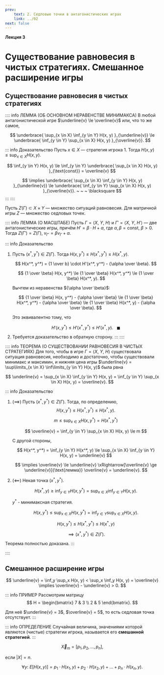 ```yaml
---
prev:
    text: 2. Седловые точки в антагонистических играх
    link: ../02
next: false
---
```


**Лекция 3**

# Существование равновесия в чистых стратегиях. Смешанное расширение игры

## Существование равновесия в чистых стратегиях

:::: info ЛЕММА (ОБ ОСНОВНОМ НЕРАВЕНСТВЕ МИНИМАКСА)
В любой антагонистической игре $\underline{v} \le \overline{v}$ или, что то же самое,

$$
\underbrace{ \sup_{x \in X} \inf_{y \in Y} H(x, y) }_{\underline{v}} \le \underbrace{ \inf_{y \in Y} \sup_{x \in X} H(x, y) }_{\overline{v}}.
$$

::: info Доказательство
Пусть $x \in X$ — стратегия игрока 1. Тогда $H(x, y) \le \sup_{x \in X} H(x, y)$.

$$
\inf_{y \in Y} H(x, y) \le \inf_{y \in Y} \underbrace{ \sup_{x \in X} H(x, y) }_{\text{const}} = \overline{v}
$$

$$
\implies \underbrace{ \sup_{x \in X} \inf_{y \in Y} H(x, y) }_{\underline{v}} \le \underbrace{ \inf_{y \in Y} \sup_{x \in X} H(x, y) }_{\overline{v}}. ~ ~ ~ \blacksquare
$$
:::
::::

Пусть $Z(\Gamma) \subset X \times Y$ — множество ситуаций равновесия. Для матричной игры $Z$ — множество седловых точек.

:::: info ЛЕММА (О МАСШТАБЕ)
Пусть $\Gamma = \langle X, ~ Y, ~ H \rangle$ и $\Gamma' = \langle X, ~ Y, ~ H' \rangle$ — две антагонистические игры, причём $H' = \beta \cdot H + \alpha$, где $\alpha, \beta = \text{const}$, $\beta > 0$. Тогда $Z(\Gamma') = Z(\Gamma)$, $v_{\Gamma'} = \beta v_\Gamma + \alpha$.

::: info Доказательство
1. Пусть $(x^*, y^*) \in Z(\Gamma)$. Тогда $H(x, y^*) \le H(x^*, y^*) \le H(x^*, y)$.

   $$
   H(x^*, y^*) = {1 \over b} \cdot H'(x^*, y^*) - {\alpha \over \beta}.
   $$

   $$
   {1 \over \beta} H(x, y^*) \le {1 \over \beta} H(x^*, y^*) \le {1 \over \beta} H(x^*, y).
   $$

   Вычтем из неравенства ${\alpha \over \beta}$:

   $$
   {1 \over \beta} H(x, y^*) - {\alpha \over \beta} \le {1 \over \beta} H(x^*, y^*) - {\alpha \over \beta} \le {1 \over \beta} H(x^*, y) - {\alpha \over \beta}.
   $$

   Это эквивалентно тому, что

   $$
   H'(x, y^*) \le H'(x^*, y^*) \le H'(x^*, y). ~ ~ ~ \blacksquare
   $$

2. Требуется доказательство в обратную сторону.
:::
::::

:::: info ТЕОРЕМА (О СУЩЕСТВОВАНИИ РАВНОВЕСИЯ В ЧИСТЫХ СТРАТЕГИЯХ)
Для того, чтобы в игре $\Gamma = \langle X, ~ Y, ~ H \rangle$ существовала ситуация равновесия, необходимо и достаточно, чтобы существовали минимакс и максимин, и нижняя цена игры $\underline{v} = \sup\limits_{x \in X} \inf\limits_{y \in Y} H(x, y)$ была рвна

$$
\underline{v} = \sup_{x \in X} \inf_{y \in Y} H(x, y) = \inf_{y \in Y} \sup_{x \in X} H(x, y) = \overline{v}.
$$

::: info Доказательство
1. $(\implies)$ Пусть $(x^*, y^*) \in Z(\Gamma)$. Тогда, по определению,
   $$
   H(x, y^*) \le H(x^*, y^*) \le H(x^*, y).
   $$

   $$
   m \le \sup_{x \in X} H(x, y^*) = H(x^*, y^*)
   $$

   $$
   \overline{v} = \inf_{y \in Y} \sup_{x \in X} H(x, y) \le m
   $$

   С другой стороны,

   $$
   H(x^*, y^*) = \inf_{y \in Y} H(x^*, y) \le \sup_{x \in X} \inf_{y \in Y} H(x, y) = \underline{v}
   $$

   $$
   \implies \overline{v} \le \underline{v} \xRightarrow[\overline{v} \ge \underline{v}]{\text{лемма}} \overline{v} = \underline{v}.
   $$

2. $(\impliedby)$ Некая точка $(x^*, y^*)$.

   $$
   H(x^*, y) \ge \inf_{y \in Y} H(x, y^*) = \sup_{x \in X} \inf_{y \in Y} H(x, y).
   $$

   $y^*$ - минимаксная стратегия.

   $$
   H(x, y^*) \le \sup_{x \in X} H(x, y^*) = \inf_{y \in Y} \sup_{x \in X} H(x, y).
   $$

   $$
   H(x, y^*) \le H(x^*, y^*) \le H(x^*, y)
   $$

   $$
   \implies (x^*, y^*) \in Z(\Gamma).
   $$

Теорема полностью доказана.
:::

::::

## Смешанное расширение игры

$$
\underline{v} = \inf_y \sup_x H(x, y) < \sup_x \inf_y H(x, y) = \overline{v} \implies \overline{v} - \underline{v} > 0.
$$

::: info ПРИМЕР
Рассмотрим матрицу
$$
H = \begin{bmatrix}
7 & 3 \\ 2 & 5
\end{bmatrix}.
$$

Для неё $\underline{v} = 3$, $\overline{v} = 5$, то есть седловая точка отсутствует.
:::

::: info ОПРЕДЕЛЕНИЕ
Случайная величина, значениями которой являются (чистые) стратегии игрока, называется его **смешанной стратегией**.
:::

$$
\vec{X}_m = [p_1, p_2, ..., p_n],
$$

если $|X| = n$.

$$
\forall y: ~ E[H(x, y)] = p_1 \cdot H(x_1, y) + p_2 \cdot H(x_2, y) + \dots + p_n \cdot H(x_n, y).
$$